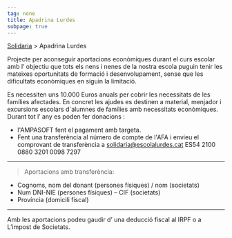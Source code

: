 ```yaml
---
tag: none
title: Apadrina Lurdes
subpage: true
---
```


[Solidaria](/comissions/solidaria) > Apadrina Lurdes

Projecte per aconseguir aportacions econòmiques durant el curs escolar amb l’ objectiu que
tots els nens i nenes de la nostra escola puguin tenir les mateixes oportunitats de formació i
desenvolupament, sense que les dificultats econòmiques en siguin la limitació. 

Es necessiten uns 10.000 Euros anuals per cobrir les necessitats de les famílies afectades. En concret les ajudes es destinen a material, menjador i excursions escolars d`alumnes de famílies amb
necessitats econòmiques. Durant tot l’ any es poden fer donacions :

-  l&#39;AMPASOFT fent el pagament amb targeta.
-  Fent una transferència al número de compte de l&#39;AFA i envieu el comprovant de
transferència a solidaria@escolalurdes.cat
ES54 2100 0880 3201 0098 7297

--- 
> Aportacions amb transferència:

-  Cognoms, nom del donant (persones físiques) / nom (societats)
- Num DNI-NIE (persones físiques) – CIF (societats)
- Província (domicili fiscal)
---
Amb les aportacions podeu gaudir d’ una deducció fiscal al IRPF o a L’impost de Societats.